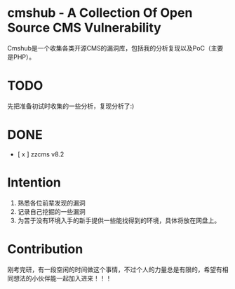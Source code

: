 # cmshub - A Collection Of Open Source CMS Vulnerability
Cmshub是一个收集各类开源CMS的漏洞库，包括我的分析复现以及PoC（主要是PHP）。

# TODO
先把准备初试时收集的一些分析，复现分析了:)
# DONE
* [ x ] zzcms v8.2
# Intention
1. 熟悉各位前辈发现的漏洞
2. 记录自己挖掘的一些漏洞
3. 为苦于没有环境入手的新手提供一些能找得到的环境，具体将放在网盘上。

# Contribution
刚考完研，有一段空闲的时间做这个事情，不过个人的力量总是有限的，希望有相同想法的小伙伴能一起加入进来！！！

#